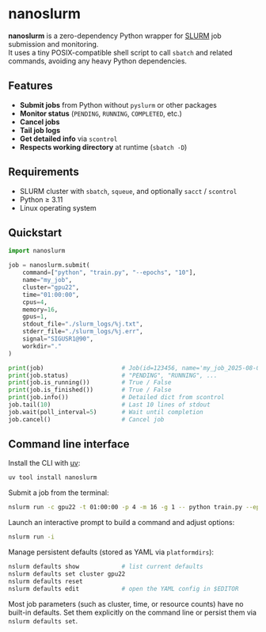 # nanoslurm

**nanoslurm** is a zero-dependency Python wrapper for [SLURM](https://slurm.schedmd.com/) job submission and monitoring.  
It uses a tiny POSIX-compatible shell script to call `sbatch` and related commands, avoiding any heavy Python dependencies.

## Features

- **Submit jobs** from Python without `pyslurm` or other packages
- **Monitor status** (`PENDING`, `RUNNING`, `COMPLETED`, etc.)
- **Cancel jobs**
- **Tail job logs**
- **Get detailed info** via `scontrol`
- **Respects working directory** at runtime (`sbatch -D`)

## Requirements

- SLURM cluster with `sbatch`, `squeue`, and optionally `sacct` / `scontrol`
- Python ≥ 3.11
- Linux operating system


## Quickstart

```python
import nanoslurm

job = nanoslurm.submit(
    command=["python", "train.py", "--epochs", "10"],
    name="my_job",
    cluster="gpu22",
    time="01:00:00",
    cpus=4,
    memory=16,
    gpus=1,
    stdout_file="./slurm_logs/%j.txt",
    stderr_file="./slurm_logs/%j.err",
    signal="SIGUSR1@90",
    workdir="."
)

print(job)                      # Job(id=123456, name='my_job_2025-08-08_09-12-33.123', ...)
print(job.status)               # "PENDING", "RUNNING", ...
print(job.is_running())         # True / False
print(job.is_finished())        # True / False
print(job.info())               # Detailed dict from scontrol
job.tail(10)                    # Last 10 lines of stdout
job.wait(poll_interval=5)       # Wait until completion
job.cancel()                    # Cancel job

```

## Command line interface

Install the CLI with [uv](https://github.com/astral-sh/uv):

```bash
uv tool install nanoslurm
```

Submit a job from the terminal:

```bash
nslurm run -c gpu22 -t 01:00:00 -p 4 -m 16 -g 1 -- python train.py --epochs 10
```

Launch an interactive prompt to build a command and adjust options:

```bash
nslurm run -i
```

Manage persistent defaults (stored as YAML via `platformdirs`):

```bash
nslurm defaults show            # list current defaults
nslurm defaults set cluster gpu22
nslurm defaults reset
nslurm defaults edit            # open the YAML config in $EDITOR
```

Most job parameters (such as cluster, time, or resource counts) have no built-in
defaults. Set them explicitly on the command line or persist them via
`nslurm defaults set`.
